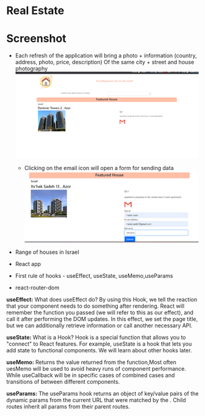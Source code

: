 # Real Estate

# Screenshot

- Each refresh of the application will bring a photo + information (country, address, photo, price, description)
  Of the same city + street and house photography
  ![App Screenshot](src/image/website.png)

  - Clicking on the email icon will open a form for sending data
    ![App Screenshot](src/image/valid.png)

- Range of houses in Israel
- React app
- First rule of hooks - useEffect, useState, useMemo,useParams
- react-router-dom

**useEffect:** What does useEffect do? By using this Hook, we tell the reaction that your component needs to do something after rendering. React will remember the function you passed (we will refer to this as our effect), and call it after performing the DOM updates. In this effect, we set the page title, but we can additionally retrieve information or call another necessary API.

**useState:** What is a Hook? Hook is a special function that allows you to "connect" to React features. For example, useState is a hook that lets you add state to functional components. We will learn about other hooks later.

**useMemo:** Returns the value returned from the function,Most often uesMemo will be used to avoid heavy runs of component performance. While useCallback will be in specific cases of combined cases and transitions of between different components.

**useParams:** The useParams hook returns an object of key/value pairs of the dynamic params from the current URL that were matched by the <Route path>. Child routes inherit all params from their parent routes.
